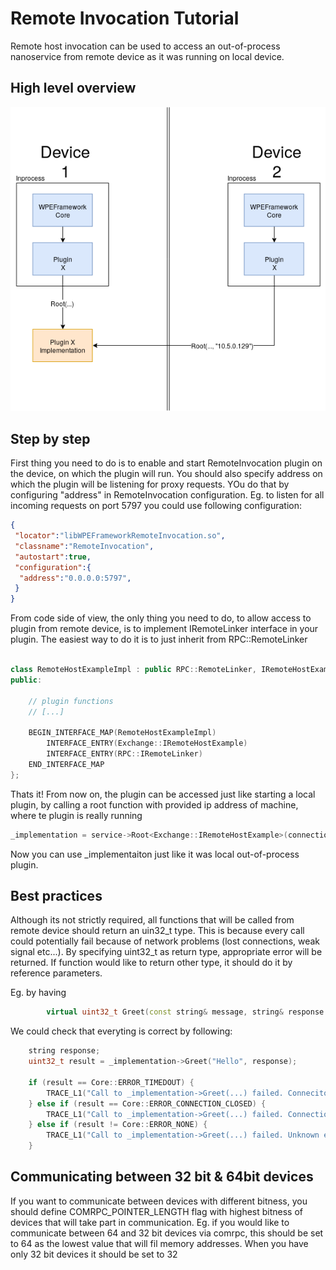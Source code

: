 # Remote Invocation Tutorial

Remote host invocation can be used to access an out-of-process nanoservice from remote device as it was running on local device. 

## High level overview
![Remote invocation diagram](remote_invocation_diagram.png?raw=true "Remote invocation diagram")

## Step by step
First thing you need to do is to enable and start RemoteInvocation plugin on the device, on which the plugin will run. You should also specify address on which the plugin will be listening for proxy requests. YOu do that by configuring "address" in RemoteInvocation configuration. Eg. to listen for all incoming requests on port 5797 you could use following configuration:
```json
{
 "locator":"libWPEFrameworkRemoteInvocation.so",
 "classname":"RemoteInvocation",
 "autostart":true,
 "configuration":{
  "address":"0.0.0.0:5797",
 }
}
```

From code side of view, the only thing you need to do, to allow access to plugin from remote device, is to implement IRemoteLinker interface in your plugin. The easiest way to do it is to just inherit from RPC::RemoteLinker

```cpp

class RemoteHostExampleImpl : public RPC::RemoteLinker, IRemoteHostExample {
public:

    // plugin functions
    // [...]

    BEGIN_INTERFACE_MAP(RemoteHostExampleImpl)
        INTERFACE_ENTRY(Exchange::IRemoteHostExample)
        INTERFACE_ENTRY(RPC::IRemoteLinker)
    END_INTERFACE_MAP
};

```

Thats it! From now on, the plugin can be accessed just like starting a local plugin, by calling a root function with provided ip address of machine, where te plugin is really running

```cpp
_implementation = service->Root<Exchange::IRemoteHostExample>(connectionId, timeout, "RemoteHostExampleImpl", ~0, "10.5.0.123:5787");
```

Now you can use _implementaiton just like it was local out-of-process plugin.

## Best practices

Although its not strictly required, all functions that will be called from remote device should return an uin32_t type. This is because every call could potentially fail because of network problems (lost connections, weak signal etc...). By specifying uint32_t as return type, appropriate error will be returned. If function would like to return other type, it should do it by reference parameters. 

Eg. by having
```cpp
        virtual uint32_t Greet(const string& message, string& response /* @out */) = 0;
```

We could check that everyting is correct by following:
```cpp
    string response;
    uint32_t result = _implementation->Greet("Hello", response);

    if (result == Core::ERROR_TIMEDOUT) {
        TRACE_L1("Call to _implementation->Greet(...) failed. Conneciton timed out");
    } else if (result == Core::ERROR_CONNECTION_CLOSED) {
        TRACE_L1("Call to _implementation->Greet(...) failed. Connection to remote device was closed");
    } else if (result != Core::ERROR_NONE) {
        TRACE_L1("Call to _implementation->Greet(...) failed. Unknown error");
    }
```

## Communicating between 32 bit & 64bit devices
If you want to communicate between devices with different bitness, you should define COMRPC_POINTER_LENGTH flag with highest bitness of devices that will take part in communication. Eg. if you would like to communicate between 64 and 32 bit devices via comrpc, this should be set to 64 as the lowest value that will fil memory addresses. When you have only 32 bit devices it should be set to 32
